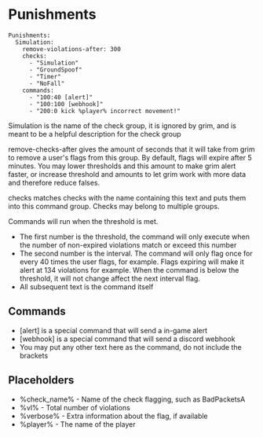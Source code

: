 # Punishments

    Punishments:
      Simulation:
        remove-violations-after: 300
        checks:
          - "Simulation"
          - "GroundSpoof"
          - "Timer"
          - "NoFall"
        commands:
          - "100:40 [alert]"
          - "100:100 [webhook]"
          - "200:0 kick %player% incorrect movement!"

Simulation is the name of the check group, it is ignored by grim, and is meant to be a helpful description for the check group

remove-checks-after gives the amount of seconds that it will take from grim to remove a user's flags from this group.  By default, flags will expire after 5 minutes.  You may lower thresholds and this amount to make grim alert faster, or increase threshold and amounts to let grim work with more data and therefore reduce falses.

checks matches checks with the name containing this text and puts them into this command group.  Checks may belong to multiple groups.

Commands will run when the threshold is met.
- The first number is the threshold, the command will only execute when the number of non-expired violations match or exceed this number
- The second number is the interval. The command will only flag once for every 40 times the user flags, for example.  Flags expiring will make it alert at 134 violations for example.  When the command is below the threshold, it will not change affect the next interval flag.
- All subsequent text is the command itself


## Commands

- [alert] is a special command that will send a in-game alert
- [webhook] is a special command that will send a discord webhook
- You may put any other text here as the command, do not include the brackets

## Placeholders

- %check_name% - Name of the check flagging, such as BadPacketsA
- %vl% - Total number of violations
- %verbose% - Extra information about the flag, if available
- %player% - The name of the player
